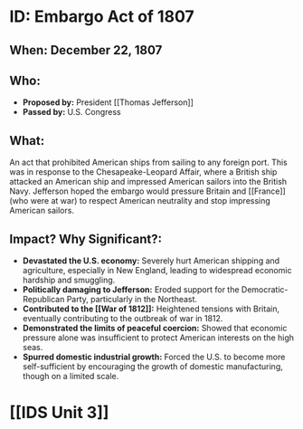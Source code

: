 # ID: Embargo Act of 1807
## When: December 22, 1807
## Who: 
* **Proposed by:** President [[Thomas Jefferson]]
* **Passed by:** U.S. Congress
## What: 
An act that prohibited American ships from sailing to any foreign port. This was in response to the Chesapeake-Leopard Affair, where a British ship attacked an American ship and impressed American sailors into the British Navy.  Jefferson hoped the embargo would pressure Britain and [[France]] (who were at war) to respect American neutrality and stop impressing American sailors. 
## Impact? Why Significant?: 
* **Devastated the U.S. economy:** Severely hurt American shipping and agriculture, especially in New England, leading to widespread economic hardship and smuggling.
* **Politically damaging to Jefferson:** Eroded support for the Democratic-Republican Party, particularly in the Northeast. 
* **Contributed to the [[War of 1812]]:** Heightened tensions with Britain, eventually contributing to the outbreak of war in 1812.
* **Demonstrated the limits of peaceful coercion:** Showed that economic pressure alone was insufficient to protect American interests on the high seas.
* **Spurred domestic industrial growth:** Forced the U.S. to become more self-sufficient by encouraging the growth of domestic manufacturing, though on a limited scale. 

# [[IDS Unit 3]]